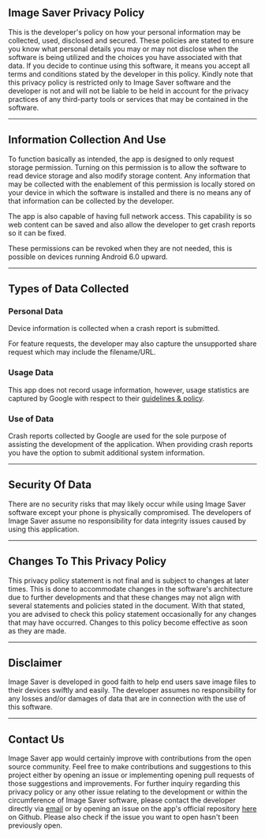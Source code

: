 ## Image Saver Privacy Policy


This is the developer's policy on how your personal information may be collected, used, disclosed and secured. These policies are stated to ensure you know what personal details you may or may not disclose when the software is being utilized and the choices you have associated with that data. 
If you decide to continue using this software, it means you accept all terms and conditions stated by the developer in this policy. Kindly note that this privacy policy is restricted only to Image Saver software and the developer is not and will not be liable to be held in account for the privacy practices of any third-party tools or services that may be contained in the software.

---

## Information Collection And Use

To function basically as intended, the app is designed to only request storage permission. Turning on this permission is to allow the software to read device storage and also modify storage content. Any information that may be collected with the enablement of this permission is locally stored on your device in which the software is installed and there is no means any of that information can be collected by the developer.

The app is also capable of having full network access. This capability is so web content can be saved and also allow the developer to get crash reports so it can be fixed.

These permissions can be revoked when they are not needed, this is possible on devices running Android 6.0 upward. 

---

## Types of Data Collected

### Personal Data

Device information is collected when a crash report is submitted.

For feature requests, the developer may also capture the unsupported share request which may include the filename/URL.

### Usage Data

This app does not record usage information, however, usage statistics are captured by Google with respect to their [guidelines & policy](https://privacy.google.com/).

### Use of Data
    
Crash reports collected by Google are used for the sole purpose of assisting the development of the application. When providing crash reports you have the option to submit additional system information.

---

## Security Of Data

There are no security risks that may likely occur while using Image Saver software except your phone is physically compromised. The developers of Image Saver assume no responsibility for data integrity issues caused by using this application.

---


## Changes To This Privacy Policy

This privacy policy statement is not final and is subject to changes at later times. This is done to accommodate changes in the software's architecture due to further developments and that these changes may not align with several statements and policies stated in the document. With that stated, you are advised to check this policy statement occasionally for any changes that may have occurred. Changes to this policy become effective as soon as they are made.

---


## Disclaimer   

Image Saver is developed in good faith to help end users save image files to their devices swiftly and easily. The developer assumes no responsibility for any losses and/or damages of data that are in connection with the use of this software. 

---


## Contact Us

Image Saver app would certainly improve with contributions from the open source community. Feel free to make contributions and suggestions to this project either by opening an issue or implementing opening pull requests of those suggestions and improvements. For further inquiry regarding this privacy policy or any other issue relating to the development or within the circumference of Image Saver software, please contact the developer directly via [email](michael@standen.link) or by opening an issue on the app's official repository [here](https://github.com/ScreamingHawk/image-saver/issues/new) on Github. Please also check if the issue you want to open hasn't been previously open.



